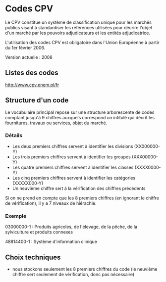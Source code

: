 # Codes CPV

Le CPV constitue un système de classification unique pour les marchés publics visant à standardiser les références utilisées pour décrire l'objet d'un marché par les pouvoirs adjudicateurs et les entités adjudicatrice.

L'utilisation des codes CPV est obligatoire dans l'Union Européenne à partir du 1er février 2006.

Version actuelle : 2008

## Listes des codes

http://www.cpv.enem.pl/fr

## Structure d'un code

Le vocabulaire principal repose sur une structure arborescente de codes comptant jusqu'à 9 chiffres auxquels correspond un intitulé qui décrit les fournitures, travaux ou services, objet du marché.

### Détails

- Les deux premiers chiffres servent à identifier les divisions (XX000000-Y)
- Les trois premiers chiffres servent à identifier les groupes (XXX00000-Y)
- Les quatre premiers chiffres servent à identifier les classes (XXXX0000-Y)
- Les cinq premiers chiffres servent à identifier les catégories (XXXXX000-Y)
- Un neuvième chiffre sert à la vérification des chiffres précédents

Si on ne prend en compte que les 8 premiers chiffres (en ignorant le chiffre de vérification), il y a 7 niveaux de hiérachie.

### Exemple

03000000-1 : Produits agricoles, de l'élevage, de la pêche, de la sylviculture et produits connexes

48814400-1 : Système d'information clinique

## Choix techniques

- nous stockons seulement les 8 premiers chiffres du code (le neuvième chiffre sert seulement de vérification, donc pas nécessaire)
